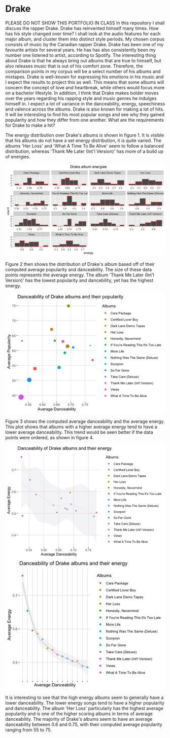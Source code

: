 # Drake
PLEASE DO NOT SHOW THIS PORTFOLIO IN CLASS
In this repository I shall discuss the rapper Drake. Drake has reinvented himself many times. How has his style changed over time? I shall look at the audio features for each major album, and cluster them into distinct style periods. My chosen corpus consists of music by the Canadian rapper Drake. Drake has been one of my favourite artists for several years. He has has also consistently been my number one listened to artist, according to Spotify. The interesting thing about Drake is that he always bring out albums that are true to himself, but also releases music that is out of his comfort zone. Therefore, the comparison points in my corpus will be a select number of his albums and mixtapes. Drake is well-known for expressing his emotions in his music and I expect the results to project this as well. This means that some albums will concern the concept of love and heartbreak, while others would focus more on a bachelor lifestyle. In addition, I think that Drake makes bolder moves over the years regarding his rapping style and music genres he indulges himself in. I expect a lot of variance in the danceability, energy, speechiness and valence across the albums. Drake is also known for making a lot of hits. It will be interesting to find his most popular songs and see why they gained popularity and how they differ from one another. What are the requirements for Drake to make a hit?

The energy distribution over Drake's albums is shown in figure 1. It is visible that his albums do not have a set energy distribution, it is quite varied. The albums 'Her Loss' and 'What A Time To Be Alive' seem to follow a balanced distribution, whereas 'Thank Me Later (Int'l Version)' has more of a build up of energies.  

![Fig 1](https://github.com/Khwezi1708/Drake/blob/main/energy.png)


Figure 2 then shows the distribution of Drake's album based off of their computed average popularity and danceability. The size of these data points represents the average energy. The album 'Thank Me Later (Int'l Version)' has the lowest popularity and dancebility, yet has the highest energy. 

![Fig 2](https://github.com/Khwezi1708/Drake/blob/main/dancepop.png) 


Figure 3 shows the computed average danceability and the average energy. This plot shows that albums with a higher average energy tend to have a lower average danceability. This trend would be seen better if the data points were ordered, as shown in figure 4.

![Fig 3](https://github.com/Khwezi1708/Drake/blob/main/dancergy.png) ![Fig 4](https://github.com/Khwezi1708/Drake/blob/main/sorted_dancergy.png)

It is interesting to see that the high energy albums seem to generally have a lower danceability. The lower energy songs tend to have a higher popularity and danceability. The album 'Her Loss' particularly has the highest average popularity and is one of the higher scoring albums in terms of average danceability. The majority of Drake's albums seem to have an average danceability between 0.6 and 0.75, with their computed average popularity ranging from 55 to 75.
